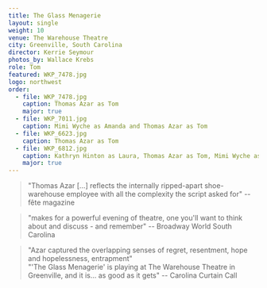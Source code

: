 ```yaml
---
title: The Glass Menagerie
layout: single
weight: 10
venue: The Warehouse Theatre
city: Greenville, South Carolina
director: Kerrie Seymour
photos_by: Wallace Krebs
role: Tom
featured: WKP_7478.jpg
logo: northwest
order:
  - file: WKP_7478.jpg
    caption: Thomas Azar as Tom
    major: true
  - file: WKP_7011.jpg
    caption: Mimi Wyche as Amanda and Thomas Azar as Tom
  - file: WKP_6623.jpg
    caption: Thomas Azar as Tom
  - file: WKP_6812.jpg
    caption: Kathryn Hinton as Laura, Thomas Azar as Tom, Mimi Wyche as Amanda
    major: true
---
```


> "Thomas Azar [...] reflects the internally ripped-apart shoe-warehouse employee with all the complexity the script asked for" -- fête magazine

> "makes for a powerful evening of theatre, one you'll want to think about and discuss - and remember" -- Broadway World South Carolina

> "Azar captured the overlapping senses of regret, resentment, hope and hopelessness, entrapment"  
"'The Glass Menagerie' is playing at The Warehouse Theatre in Greenville, and it is… as good as it gets" -- Carolina Curtain Call
